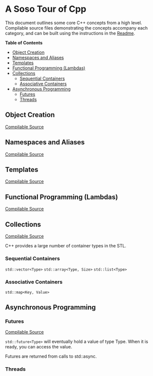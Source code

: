 A Soso Tour of Cpp
==================

This document outlines some core C++ concepts from a high level. Compilable source files demonstrating the concepts accompany each category, and can be built using the instructions in the [Readme](README.md).

**Table of Contents**
- [Object Creation](#)
- [Namespaces and Aliases](#)
- [Templates](#)
- [Functional Programming (Lambdas)](#)
- [Collections](#)
	- [Sequential Containers](#)
	- [Associative Containers](#)
- [Asynchronous Programming](#)
	- [Futures](#)
	- [Threads](#)

Object Creation
---------------
[Compilable Source](ObjectCreation.cpp?ts=2)

Namespaces and Aliases
----------------------
[Compilable Source](NamespacesAndAliases.cpp?ts=2)

Templates
---------
[Compilable Source](Templates.cpp?ts=2)

Functional Programming (Lambdas)
--------------------------------
[Compilable Source](Functional.cpp?ts=2)

Collections
-----------
[Compilable Source](Collections.cpp?ts=2)

C++ provides a large number of container types in the STL.

### Sequential Containers

`std::vector<Type>`
`std::array<Type, Size>`
`std::list<Type>`

### Associative Containers

`std::map<Key, Value>`

Asynchronous Programming
------------------------

### Futures
[Compilable Source](AsyncAndFuture.cpp?ts=2)

`std::future<Type>` will eventually hold a value of type Type. When it is ready, you can access the value.

Futures are returned from calls to std::async.

### Threads